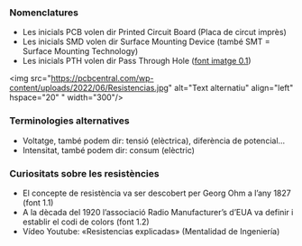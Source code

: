 ### Nomenclatures  
- Les inicials PCB volen dir Printed Circuit Board (Placa de circut imprès)
- Les inicials SMD volen dir Surface Mounting Device (també SMT = Surface Mounting Technology)
- Les inicials PTH volen dir Pass Through Hole ([font imatge 0.1](https://pcbcentral.com/wp-content/uploads/2022/06/Resistencias.jpg))

<img src="https://pcbcentral.com/wp-content/uploads/2022/06/Resistencias.jpg" alt="Text alternatiu" align="left" hspace="20" " width="300"/> <br/>

### Terminologies alternatives
- Voltatge, també podem dir: tensió (elèctrica), diferència de potencial...
- Intensitat, també podem dir: consum (elèctric)

### Curiositats sobre les resistències
- El concepte de resistència va ser descobert per Georg Ohm a l’any 1827 (font 1.1)
- A la dècada del 1920 l’associació Radio Manufacturer’s d’EUA va definir i establir el codi de colors (font 1.2)
- Vídeo Youtube: «Resistencias explicadas» (Mentalidad de Ingeniería)
